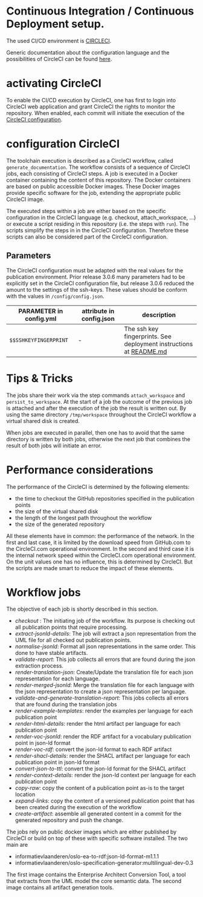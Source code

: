 # Continuous Integration / Continuous Deployment setup.

The used CI/CD environment is [CIRCLECI](https://circleci.com).

Generic documentation about the configuration language and the possibilities of CircleCI can be found [here](https://circleci.com/docs/).


# activating CircleCI 
To enable the CI/CD execution by CircleCI, one has first to login into CircleCI web application and grant CircleCI the rights to monitor the repository.
When enabled, each commit will initiate the execution of the [CircleCI configuration](./config.yml). 


# configuration CircleCI
The toolchain execution is described as a CircleCI workflow, called `generate_documentation`.
The workflow consists of a sequence of CircleCI jobs, each consisting of CircleCI steps.
A job is executed in a Docker container containing the content of this repository.
The Docker containers are based on public accessible Docker images. 
These Docker images provide specific software for the job, extending the appropriate public CircleCI image.

The executed steps within a job are either based on the specific configuration in the CircleCI language (e.g. checkout, attach_workspace, ...) or execute a script residing in this repository (i.e. the steps with `run`).
The scripts simplify the steps in in the CircleCI configuration.
Therefore these scripts can also be considered part of the CircleCI configuration.

## Parameters
The CircleCI configuration must be adapted with the real values for the publication environment.
Prior release 3.0.6 many parameters had to be explicitly set in the CircleCI configuration file, but release 3.0.6 reduced the amount to the settings of the ssh-keys.
These values should be conform with the values in `/config/config.json`.

|PARAMETER in config.yml|attribute in config.json|description|
|---|---|---|
| `$$SSHKEYFINGERPRINT`     | - | The ssh key fingerprints. See deployment instructions at [README.md](../config/README.md) |




# Tips & Tricks

The jobs share their work via the step commands `attach_workspace` and `persist_to_workspace`.
At the start of a job the outcome of the previous job is attached and after the execution of the job the result is written out.
By using the same directory `/tmp/workspace` throughout the CircleCI workflow a virtual shared disk is created.

When jobs are executed in parallel, then one has to avoid that the same directory is written by both jobs, otherwise the next job that combines the result of both jobs will initiate an error.


# Performance considerations

The performance of the CircleCI is determined by the following elements:

 - the time to checkout the GitHub repositories specified in the publication points
 - the size of the virtual shared disk 
 - the length of the longest path throughout the workflow
 - the size of the generated repository

All these elements have in common: the performance of the network. 
In the first and last case, it is limited by the download speed from GitHub.com to the CircleCI.com operational environment.
In the second and third case it is the internal network speed within the CircleCI.com operational environment.
On the unit values one has no influence, this is determined by CircleCI. 
But the scripts are made smart to reduce the impact of these elements. 



# Workflow jobs

The objective of each job is shortly described in this section.


  - *checkout* : The initiating job of the workflow. Its purpose is checking out all publication points that require processing. 
  - *extract-jsonld-details*: The job will extract a json representation from the UML file for all checked out publication points.
  - *normalise-jsonld*: Format all json representations in the same order. This done to have stable artifacts.
  - *validate-report*: This job collects all errors that are found during the json extraction process.
  - *render-translation-json*: Create/Update the translation file for each json representation for each language.
  - *render-merged-jsonld*: Merge the translation file for each language with the json representation to create a json representation per language.
  - *validate-and-generate-translation-report*: This jobs collects all errors that are found during the translation jobs
  - *render-example-templates*: render the examples per language for each publication point 
  - *render-html-details*: render the html artifact per language for each publication point 
  - *render-voc-jsonld*: render the RDF artifact for a vocabulary publication point in json-ld format
  - *render-voc-rdf*: convert the json-ld format to each RDF artifact
  - *render-shacl-details*: render the SHACL artifact per language for each publication point in json-ld format
  - *convert-json-to-ttl*: convert the json-ld format for the SHACL artifact
  - *render-context-details*: render the json-ld context per language for each publication point
  - *copy-raw*: copy the content of a publication point as-is to the target location
  - *expand-links*: copy the content of a versioned publication point that has been created during the execution of the workflow
  - *create-artifact*: assemble all generated content in a commit for the generated repository and push the change.


The jobs rely on public docker images which are either published by CircleCI or build on top of these with specific software installed.
The two main are 

  - informatievlaanderen/oslo-ea-to-rdf:json-ld-format-m1.1.1
  - informatievlaanderen/oslo-specification-generator:multilingual-dev-0.3


The first image contains the Enterprise Architect Conversion Tool, a tool that extracts from the UML model the core semantic data. 
The second image contains all artifact generation tools.

